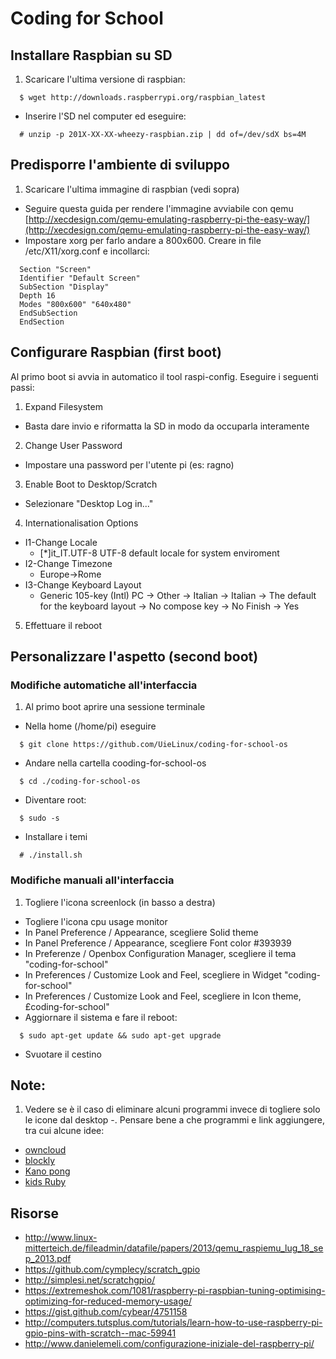 Coding for School
===

Installare Raspbian su SD
---
1. Scaricare l'ultima versione di raspbian:
```
  $ wget http://downloads.raspberrypi.org/raspbian_latest
```
- Inserire l'SD nel computer ed eseguire:
```
  # unzip -p 201X-XX-XX-wheezy-raspbian.zip | dd of=/dev/sdX bs=4M
```

Predisporre l'ambiente di sviluppo
---
1. Scaricare l'ultima immagine di raspbian (vedi sopra)
- Seguire questa guida per rendere l'immagine avviabile con qemu [http://xecdesign.com/qemu-emulating-raspberry-pi-the-easy-way/](http://xecdesign.com/qemu-emulating-raspberry-pi-the-easy-way/)
- Impostare xorg per farlo andare a 800x600. Creare in file /etc/X11/xorg.conf e incollarci:
```
  Section "Screen"
  Identifier "Default Screen"
  SubSection "Display"
  Depth 16
  Modes "800x600" "640x480"
  EndSubSection
  EndSection
```


Configurare Raspbian (first boot)
---
Al primo boot si avvia in automatico il tool raspi-config. Eseguire i seguenti passi:

1. Expand Filesystem
  - Basta dare invio e riformatta la SD in modo da occuparla interamente
2. Change User Password
  - Impostare una password per l'utente pi (es: ragno)
3. Enable Boot to Desktop/Scratch
  - Selezionare "Desktop Log in..."
4. Internationalisation Options
  - I1-Change Locale
      - [*]it_IT.UTF-8 UTF-8 default locale for system enviroment
  - I2-Change Timezone
      - Europe->Rome
  - I3-Change Keyboard Layout
      - Generic 105-key (Intl) PC -> Other -> Italian -> Italian -> The default for
     the keyboard layout -> No compose key -> No
Finish -> Yes
5. Effettuare il reboot

Personalizzare l'aspetto (second boot)
---
### Modifiche automatiche all'interfaccia

1. Al primo boot aprire una sessione terminale
- Nella home (/home/pi) eseguire
```
  $ git clone https://github.com/UieLinux/coding-for-school-os
```
- Andare nella cartella cooding-for-school-os
```
  $ cd ./coding-for-school-os
```
- Diventare root:
```
  $ sudo -s
```
- Installare i temi
```
  # ./install.sh
```

### Modifiche manuali all'interfaccia

1. Togliere l'icona screenlock (in basso a destra)
- Togliere l'icona cpu usage monitor
- In Panel Preference / Appearance, scegliere Solid theme
- In Panel Preference / Appearance, scegliere Font color #393939
- In Preferenze / Openbox Configuration Manager, scegliere il tema "coding-for-school"
- In Preferences / Customize Look and Feel, scegliere in Widget "coding-for-school"
- In Preferences / Customize Look and Feel, scegliere in Icon theme, £coding-for-school"
- Aggiornare il sistema e fare il reboot:
```
  $ sudo apt-get update && sudo apt-get upgrade
```
- Svuotare il cestino

Note:
---
1. Vedere se è il caso di eliminare alcuni programmi invece di togliere solo le icone dal desktop
-. Pensare bene a che programmi e link aggiungere, tra cui alcune idee:
  - [owncloud](http://owncloud.org/)
  - [blockly](https://code.google.com/p/blockly/)
  - [Kano pong](http://www.codecademy.com/courses/kano-pong/0/1)
  - [kids Ruby](http://kidsruby.com)

Risorse
--- 
* http://www.linux-mitterteich.de/fileadmin/datafile/papers/2013/qemu_raspiemu_lug_18_sep_2013.pdf
* https://github.com/cymplecy/scratch_gpio
* http://simplesi.net/scratchgpio/
* https://extremeshok.com/1081/raspberry-pi-raspbian-tuning-optimising-optimizing-for-reduced-memory-usage/
* https://gist.github.com/cybear/4751158
* http://computers.tutsplus.com/tutorials/learn-how-to-use-raspberry-pi-gpio-pins-with-scratch--mac-59941
* http://www.danielemeli.com/configurazione-iniziale-del-raspberry-pi/
